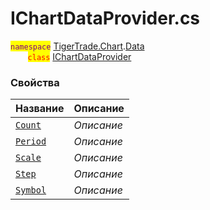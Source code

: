 
# IChartDataProvider.cs
<mark style="color:purple;">`namespace`</mark> [TigerTrade.Chart](../../../../TigerTrade.Chart.md).[Data](../../../../TigerTrade.Chart/Data.md)  
&nbsp;&nbsp;&nbsp;&nbsp;&nbsp;&nbsp;&nbsp;<mark style="color:red;">`class`</mark> [IChartDataProvider](../../IChartDataProvider.cs.md)

### Свойства
| Название | Описание |
| --- | --- |
| [`Count`](./Свойства/Count.md) | *Описание* |
| [`Period`](./Свойства/Period.md) | *Описание* |
| [`Scale`](./Свойства/Scale.md) | *Описание* |
| [`Step`](./Свойства/Step.md) | *Описание* |
| [`Symbol`](./Свойства/Symbol.md) | *Описание* |
